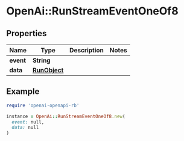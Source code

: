 # OpenAi::RunStreamEventOneOf8

## Properties

| Name | Type | Description | Notes |
| ---- | ---- | ----------- | ----- |
| **event** | **String** |  |  |
| **data** | [**RunObject**](RunObject.md) |  |  |

## Example

```ruby
require 'openai-openapi-rb'

instance = OpenAi::RunStreamEventOneOf8.new(
  event: null,
  data: null
)
```

